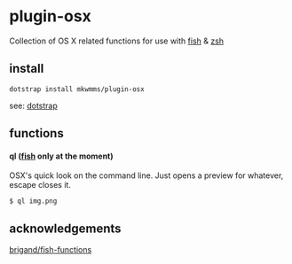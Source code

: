 plugin-osx
==========

Collection of OS X related functions for use with [fish] & [zsh]

## install

```
dotstrap install mkwmms/plugin-osx
```

see: [dotstrap]

## functions

#### ql ([fish] only at the moment)

OSX's quick look on the command line. Just opens a preview for whatever, escape closes it.

```
$ ql img.png
```

## acknowledgements
[brigand/fish-functions](https://github.com/brigand/fish-functions)

[zsh]: http://zsh.sourceforge.net
[fish]: http://fishshell.com/
[dotstrap]: https://github.com/mkwmms/dotstrap
